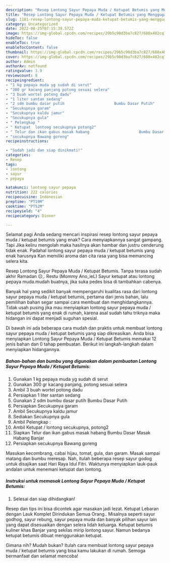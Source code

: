 ```yaml
---
description: "Resep Lontong Sayur Pepaya Muda / Ketupat Betumis yang Menggugah Selera, Buat Buka Puasa}"
title: "Resep Lontong Sayur Pepaya Muda / Ketupat Betumis yang Menggugah Selera, Buat Buka Puasa}"
slug: 1181-resep-lontong-sayur-pepaya-muda-ketupat-betumis-yang-menggugah-selera-buat-buka-puasa
category: Uncategorized
date: 2022-08-25T07:15:39.572Z
image: https://img-global.cpcdn.com/recipes/29b5c90d3ba7c827/680x482cq70/lontong-sayur-pepaya-muda-ketupat-betumis-foto-resep-utama.jpg
hideToc: false
enableToc: true
enableTocContent: false
thumbnail: https://img-global.cpcdn.com/recipes/29b5c90d3ba7c827/680x482cq70/lontong-sayur-pepaya-muda-ketupat-betumis-foto-resep-utama.jpg
cover: https://img-global.cpcdn.com/recipes/29b5c90d3ba7c827/680x482cq70/lontong-sayur-pepaya-muda-ketupat-betumis-foto-resep-utama.jpg
author: Admin
authorAv: notfound
ratingvalue: 3.9
reviewcount: 8
recipeingredient:
- "1 kg pepaya muda yg sudah di serut"
- "300 gr kacang panjang potong sesuai selera"
- "3 buah wortel potong dadu"
- "1 liter santan sedang"
- "2 sdm bumbu dasar putih                      Bumbu Dasar Putih"
- "Secukupnya garam"
- "Secukupnya kaldu jamur"
- "Secukupnya gula"
- " Pelengkap "
- " Ketupat  lontong secukupnya potong2"
- " Telur dan ikan gabus masak habang                      Bumbu Dasar Masak Habang Banjar"
- "secukupnya Bawang goreng"
recipeinstructions:

- "Sudah jadi dan siap dinikmati!"
categories:
- Resep
tags:
- lontong
- sayur
- pepaya

katakunci: lontong sayur pepaya 
nutrition: 222 calories
recipecuisine: Indonesian
preptime: "PT19M"
cooktime: "PT52M"
recipeyield: "4"
recipecategory: Dinner

---
```



Selamat pagi Anda sedang mencari inspirasi resep lontong sayur pepaya muda / ketupat betumis yang enak? Cara menyiapkannya sangat gampang. Tapi Jika keliru mengolah maka hasilnya akan hambar dan justru cenderung tidak enak. Padahal lontong sayur pepaya muda / ketupat betumis yang enak harusnya Kan memiliki aroma dan cita rasa yang bisa memancing selera kita.


Resep Lontong Sayur Pepaya Muda / Ketupat Betumis. Tanpa terasa sudah akhir Ramadan ☹️,. Restu (Mommy Ano_ieL) Sayur ketupat atau lontong pepaya muda.mudah buatnya, jika suka pedes bisa di tambahkan cabenya.

Banyak hal yang sedikit banyak mempengaruhi kualitas rasa dari lontong sayur pepaya muda / ketupat betumis, pertama dari jenis bahan, lalu pemilihan bahan segar sampai cara membuat dan menghidangkannya. Tidak usah pusing jika mau menyiapkan lontong sayur pepaya muda / ketupat betumis yang enak di rumah, karena asal sudah tahu triknya maka hidangan ini dapat menjadi suguhan spesial.


Di bawah ini ada beberapa cara mudah dan praktis untuk membuat lontong sayur pepaya muda / ketupat betumis yang siap dikreasikan. Anda bisa menyiapkan Lontong Sayur Pepaya Muda / Ketupat Betumis memakai 12 jenis bahan dan 0 tahap pembuatan. Berikut ini langkah-langkah dalam menyiapkan hidangannya.

<!--inarticleads1-->

##### Bahan-bahan dan bumbu yang digunakan dalam pembuatan Lontong Sayur Pepaya Muda / Ketupat Betumis:

1. Gunakan 1 kg pepaya muda yg sudah di serut
1. Gunakan 300 gr kacang panjang, potong sesuai selera
1. Ambil 3 buah wortel potong dadu
1. Persiapkan 1 liter santan sedang
1. Gunakan 2 sdm bumbu dasar putih                      Bumbu Dasar Putih
1. Persiapkan Secukupnya garam
1. Ambil Secukupnya kaldu jamur
1. Sediakan Secukupnya gula
1. Ambil  Pelengkap :
1. Ambil  Ketupat / lontong secukupnya, potong2
1. Siapkan  Telur dan ikan gabus masak habang                      Bumbu Dasar Masak Habang Banjar
1. Persiapkan secukupnya Bawang goreng


Masukan kecombrang, cabai hijau, tomat, gula, dan garam. Masak sampai matang dan bumbu meresap. Nah, itulah beberapa resep sayur godog untuk disajikan saat Hari Raya Idul Fitri. Waktunya menyiapkan lauk-pauk andalan untuk menemani ketupat dan lontong. 

<!--inarticleads2-->

##### Instruksi untuk memasak Lontong Sayur Pepaya Muda / Ketupat Betumis:


1. Selesai dan siap dihidangkan!

Resep dan tips ini bisa dicontek agar masakan jadi lezat. Ketupat Lebaran dengan Lauk Komplet Dirindukan Semua Orang.. Misalnya seperti sayur godhog, sayur rebung, sayur pepaya muda dan banyak pilihan sayur lain yang dapat disesuaikan dengan selera lidah keluarga. Ketupat betumis kuliner khas Banjar yang sekilas mirip lontong sayur. Namun bedanya ketupat betumis dibuat menggunakan ketupat. 

Gimana nih? Mudah bukan? Itulah cara membuat lontong sayur pepaya muda / ketupat betumis yang bisa kamu lakukan di rumah. Semoga bermanfaat dan selamat mencoba!
